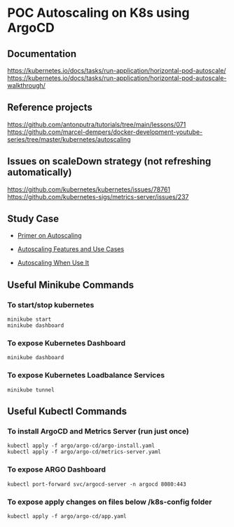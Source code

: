 # POC Autoscaling on K8s using ArgoCD

## Documentation
https://kubernetes.io/docs/tasks/run-application/horizontal-pod-autoscale/
https://kubernetes.io/docs/tasks/run-application/horizontal-pod-autoscale-walkthrough/

## Reference projects
https://github.com/antonputra/tutorials/tree/main/lessons/071
https://github.com/marcel-dempers/docker-development-youtube-series/tree/master/kubernetes/autoscaling

## Issues on scaleDown strategy (not refreshing automatically)
https://github.com/kubernetes/kubernetes/issues/78761
https://github.com/kubernetes-sigs/metrics-server/issues/237

## Study Case

- [Primer on Autoscaling](https://medium.com/expedia-group-tech/autoscaling-in-kubernetes-a-primer-on-autoscaling-7b8f0f95a928)

- [Autoscaling Features and Use Cases](https://medium.com/expedia-group-tech/autoscaling-in-kubernetes-options-features-and-use-cases-c8a6ce145957)

- [Autoscaling When Use It](https://medium.com/expedia-group-tech/autoscaling-in-kubernetes-why-doesnt-the-horizontal-pod-autoscaler-work-for-me-5f0094694054)

## Useful Minikube Commands

### To start/stop kubernetes

```
minikube start
minikube dashboard
```

### To expose Kubernetes Dashboard

`minikube dashboard`

### To expose Kubernetes Loadbalance Services

`minikube tunnel`

## Useful Kubectl Commands

### To install ArgoCD and Metrics Server (run just once)

```
kubectl apply -f argo/argo-cd/argo-install.yaml
kubectl apply -f argo/argo-cd/metrics-server.yaml
```

### To expose ARGO Dashboard

`
kubectl port-forward svc/argocd-server -n argocd 8080:443
`

### To expose apply changes on files below /k8s-config folder

`
kubectl apply -f argo/argo-cd/app.yaml
`